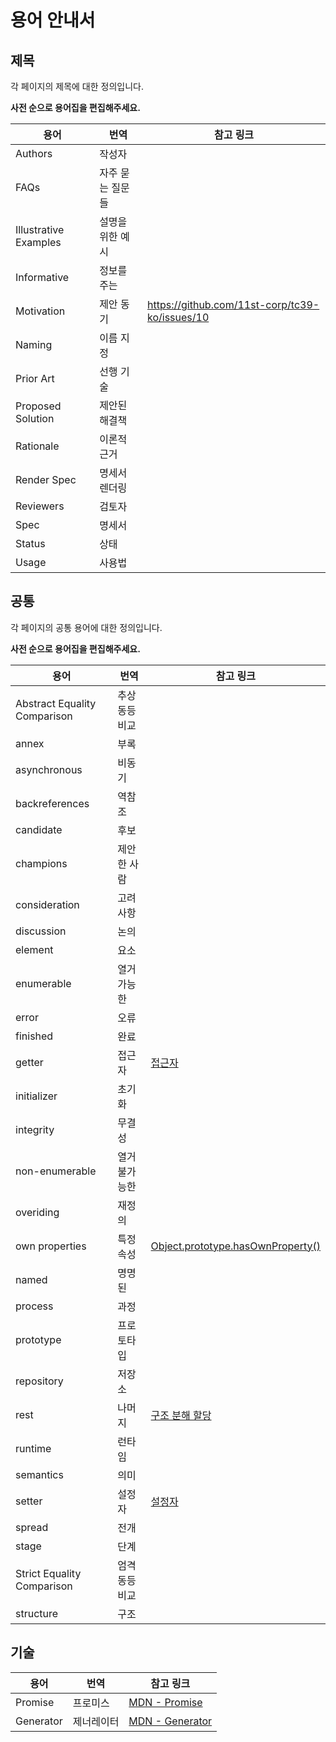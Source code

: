 # 용어 안내서

## 제목

각 페이지의 제목에 대한 정의입니다.

**사전 순으로 용어집을 편집해주세요.**

| 용어 | 번역| 참고 링크 |
| --- | --- | --- |
| Authors | 작성자 | |
| FAQs | 자주 묻는 질문들 | |
| Illustrative Examples | 설명을 위한 예시 | |
| Informative | 정보를 주는 | |
| Motivation | 제안 동기 | https://github.com/11st-corp/tc39-ko/issues/10 |
| Naming | 이름 지정 | |
| Prior Art | 선행 기술 | |
| Proposed Solution | 제안된 해결책 | |
| Rationale | 이론적 근거 | |
| Render Spec | 명세서 렌더링 | |
| Reviewers | 검토자 | |
| Spec | 명세서 | |
| Status | 상태 | |
| Usage | 사용법 | |

## 공통

각 페이지의 공통 용어에 대한 정의입니다.

**사전 순으로 용어집을 편집해주세요.**

| 용어 | 번역 | 참고 링크 |
| --- | --- | --- |
| Abstract Equality Comparison | 추상 동등 비교 | |
| annex | 부록 | |
| asynchronous | 비동기 | |
| backreferences | 역참조 | |
| candidate | 후보 | |
| champions | 제안한 사람 | |
| consideration | 고려 사항 | |
| discussion | 논의 | |
| element | 요소 | |
| enumerable | 열거 가능한 | |
| error | 오류 | |
| finished | 완료 | |
| getter | 접근자 | [접근자](https://developer.mozilla.org/ko/docs/Web/JavaScript/Reference/Functions/get) |
| initializer | 초기화 | |
| integrity | 무결성 | |
| non-enumerable | 열거 불가능한 | |
| overiding | 재정의 | | 
| own properties | 특정 속성 | [Object.prototype.hasOwnProperty()](https://developer.mozilla.org/ko/docs/Web/JavaScript/Reference/Global_Objects/Object/hasOwnProperty) |
| named | 명명된 | |
| process | 과정 | |
| prototype | 프로토타입 | |
| repository | 저장소 | |
| rest | 나머지 | [구조 분해 할당](https://developer.mozilla.org/ko/docs/Web/JavaScript/Reference/Operators/Destructuring_assignment) | 
| runtime | 런타임 | |
| semantics | 의미 | |
| setter | 설정자 | [설정자](https://developer.mozilla.org/ko/docs/Web/JavaScript/Reference/Functions/set) |
| spread | 전개 | |
| stage | 단계 | |
| Strict Equality Comparison | 엄격 동등 비교 | |
| structure | 구조 | | 


## 기술
| 용어 | 번역 | 참고 링크 |
| --- | --- | --- |
| Promise | 프로미스 |[MDN - Promise](https://developer.mozilla.org/ko/docs/Web/JavaScript/Reference/Global_Objects/Promise)|
| Generator | 제너레이터 |[MDN - Generator](https://developer.mozilla.org/ko/docs/Web/JavaScript/Reference/Global_Objects/Generator)|
